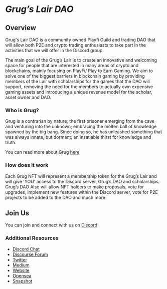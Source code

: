# *Grug’s Lair DAO*

## Overview

Grug's Lair DAO is a community owned Playfi Guild and trading DAO that will allow both P2E and crypto trading enthusiasts to take part in the activities that we will offer in the Discord group.

The main goal of the Grug’s Lair is to create an innovative and welcoming space for people that are interested in many areas of crypto and blockchains, mainly focusing on PlayFi/ Play to Earn Gaming. We aim to solve one of the biggest barriers in blockchain gaming by providing members of the Lair with scholarships for the games that the DAO will support, removing the need for the members to actually own expensive gaming assets and introducing a unique revenue model for the scholar, asset owner and DAO.

### Who is Grug?

Grug is a contrarian by nature, the first prisoner emerging from the cave and venturing into the unknown; embracing the molten ball of knowledge spawned by the big bang. Since doing so, he has unleashed something that was always innate, but dormant; an insatiable thirst for knowledge and truth. 

You can read more about Grug [here](https://medium.com/@grugslair/the-allegory-of-grug-9259254990e6)


### How does it work


Each Grug NFT will represent a membership token for the Grug’s Lair and will give 'YOU' access to the Discord server, Grug’s DAO and scholarships. Grug’s DAO Also will allow NFT holders to make proposals, vote for upgrades, implement new features within the Discord server, vote for P2E projects to be added to the DAO and much more


## Join Us

You can join and connect with us on [Discord](http://discord.gg/RqhmnxCVkJ)

### Additional Resources

* [Discord Chat](http://discord.gg/RqhmnxCVkJ)
* [Discourse Forum](https://grugslair.trydiscourse.com/)
* [Twitter](https://twitter.com/Grugslair)
* [Medium](https://medium.com/@grugslair)
* [Website](https://grugslair.xyz/)
* [Opensea](https://opensea.io/collection/grugslair)
* [Snapshot](https://snapshot.org/#/grugslair.eth)